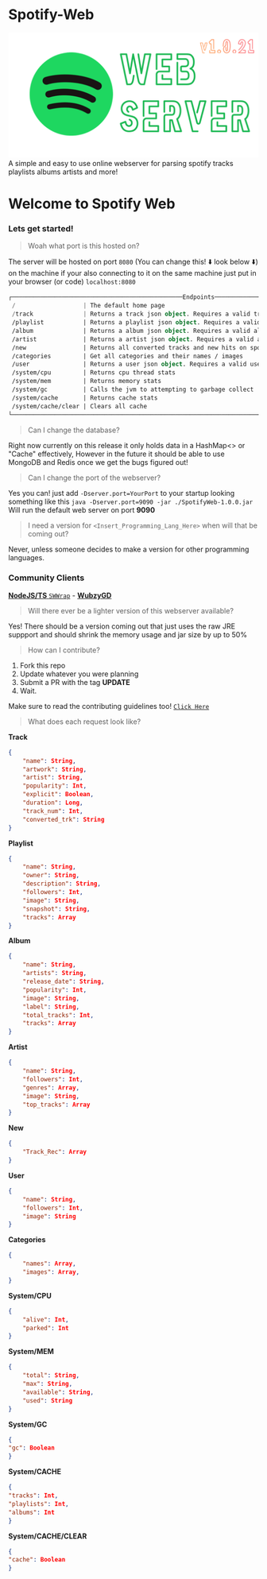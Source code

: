 # Spotify-Web
![img](https://raw.githubusercontent.com/brys0/Spotify-Web/v.10.21/Art/sws-v.1.0.21.png)
A simple and easy to use online webserver for parsing spotify tracks playlists albums artists and more!

# Welcome to Spotify Web
### Lets get started!

> Woah what port is this hosted on?

The server will be hosted on port `8080` (You can change this! ⬇️ look below ⬇️) on the machine if your also connecting to it on the same machine just put in your browser (or code) `localhost:8080`

```kotlin
┌────────────────────────────────────────────────Endpoints────────────────────────────────────────────────┐
 /                   | The default home page
 /track              | Returns a track json object. Requires a valid track id (/track?id=yourid)
 /playlist           | Returns a playlist json object. Requires a valid playlist id (/playlist?id=yourid)
 /album              | Returns a album json object. Requires a valid album id (/album?id=yourid)
 /artist             | Returns a artist json object. Requires a valid artist id (artist/?id=yourid)
 /new                | Returns all converted tracks and new hits on spotify
 /categories         | Get all categories and their names / images
 /user               | Returns a user json object. Requires a valid username (/user?name=YourUsername)
 /system/cpu         | Returns cpu thread stats
 /system/mem         | Returns memory stats
 /system/gc          | Calls the jvm to attempting to garbage collect
 /system/cache       | Returns cache stats
 /system/cache/clear | Clears all cache
└────────────────────────────────────────────────────────────────────────────────────────────────────────┘
```
> Can I change the database?

Right now currently on this release it only holds data in a HashMap<> or "Cache" effectively, However in the future it should be able to use MongoDB and Redis once we get the bugs figured out!

> Can I change the port of the webserver?

Yes you can! just add `-Dserver.port=YourPort` to your startup looking something like this `java -Dserver.port=9090 -jar ./SpotifyWeb-1.0.0.jar` Will run the default web server on port **9090**

> I need a version for `<Insert_Programming_Lang_Here>` when will that be coming out?

Never, unless someone decides to make a version for other programming languages.
### Community Clients

[**NodeJS/TS** `SWWrap`](https://github.com/WubzyGD/SWWrap) - [**WubzyGD**](https://github.com/WubzyGD)
> Will there ever be a lighter version of this webserver available?

Yes! There should be a version coming out that just uses the raw JRE suppport and should shrink the memory usage and jar size by up to 50%

> How can I contribute?

1. Fork this repo
2. Update whatever you were planning
3. Submit a PR with the tag **UPDATE**
4. Wait.

Make sure to read the contributing guidelines too! [`Click Here`](https://github.com/brys0/Spotify-Web/blob/master/CONTRIBUTING.md)
> What does each request look like?

**Track**
```json
{
	"name": String,
	"artwork": String,
	"artist": String,
	"popularity": Int,
	"explicit": Boolean,
	"duration": Long,
	"track_num": Int,
	"converted_trk": String
}
```

**Playlist**
```json
{
	"name": String,
	"owner": String,
	"description": String,
	"followers": Int,
	"image": String,
	"snapshot": String,
	"tracks": Array
}
```
**Album**
```json
{
	"name": String,
	"artists": String,
	"release_date": String,
	"popularity": Int,
	"image": String,
	"label": String,
	"total_tracks": Int,
	"tracks": Array
}
```
**Artist**
```json
{
	"name": String,
	"followers": Int,
	"genres": Array,
	"image": String,
	"top_tracks": Array
}
```

**New**
```json
{
	"Track_Rec": Array
}
```

**User**
```json
{
	"name": String,
	"followers": Int,
	"image": String
}
```
**Categories**
```json
{
	"names": Array,
	"images": Array,
}
```
**System/CPU**
```json
{
	"alive": Int,
	"parked": Int
}
```
**System/MEM**
```json
{
	"total": String,
	"max": String,
	"available": String,
	"used": String
}
```
**System/GC**
```json
{
"gc": Boolean
}
```
**System/CACHE**
```json
{
"tracks": Int,
"playlists": Int,
"albums": Int
}
```
**System/CACHE/CLEAR**
```json
{
"cache": Boolean
}
```
